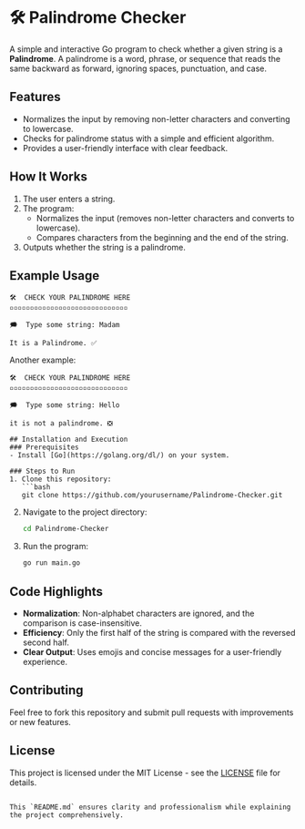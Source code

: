 # 🛠️ Palindrome Checker

A simple and interactive Go program to check whether a given string is a **Palindrome**. A palindrome is a word, phrase, or sequence that reads the same backward as forward, ignoring spaces, punctuation, and case.

## Features
- Normalizes the input by removing non-letter characters and converting to lowercase.
- Checks for palindrome status with a simple and efficient algorithm.
- Provides a user-friendly interface with clear feedback.

## How It Works
1. The user enters a string.
2. The program:
   - Normalizes the input (removes non-letter characters and converts to lowercase).
   - Compares characters from the beginning and the end of the string.
3. Outputs whether the string is a palindrome.

## Example Usage
```plaintext
🛠️  CHECK YOUR PALINDROME HERE
▫️▫️▫️▫️▫️▫️▫️▫️▫️▫️▫️▫️▫️▫️▫️▫️▫️▫️▫️▫️▫️▫️▫️▫️▫️▫️▫️▫️▫️

🗯️  Type some string: Madam

It is a Palindrome. ✅
```

Another example:
```plaintext
🛠️  CHECK YOUR PALINDROME HERE
▫️▫️▫️▫️▫️▫️▫️▫️▫️▫️▫️▫️▫️▫️▫️▫️▫️▫️▫️▫️▫️▫️▫️▫️▫️▫️▫️▫️▫️

🗯️  Type some string: Hello

it is not a palindrome. ❎

## Installation and Execution
### Prerequisites
- Install [Go](https://golang.org/dl/) on your system.

### Steps to Run
1. Clone this repository:
   ```bash
   git clone https://github.com/yourusername/Palindrome-Checker.git
   ```
2. Navigate to the project directory:
   ```bash
   cd Palindrome-Checker
   ```
3. Run the program:
   ```bash
   go run main.go
   ```

## Code Highlights
- **Normalization**: Non-alphabet characters are ignored, and the comparison is case-insensitive.
- **Efficiency**: Only the first half of the string is compared with the reversed second half.
- **Clear Output**: Uses emojis and concise messages for a user-friendly experience.

## Contributing
Feel free to fork this repository and submit pull requests with improvements or new features.

## License
This project is licensed under the MIT License - see the [LICENSE](LICENSE) file for details.
```

This `README.md` ensures clarity and professionalism while explaining the project comprehensively.
